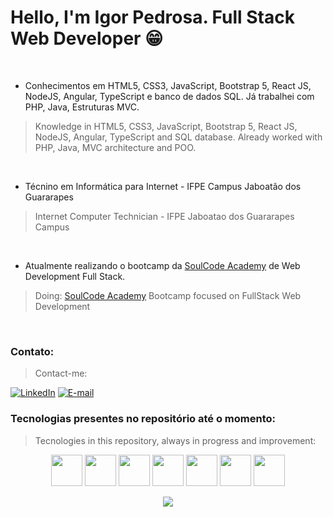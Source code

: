 # Hello, I'm Igor Pedrosa. Full Stack Web Developer 😁
<br/>

- Conhecimentos em HTML5, CSS3, JavaScript, Bootstrap 5, React JS, NodeJS, Angular, TypeScript e banco de dados SQL. Já trabalhei com PHP, Java, Estruturas MVC.
> Knowledge in HTML5, CSS3, JavaScript, Bootstrap 5, React JS, NodeJS, Angular, TypeScript and SQL database. Already worked with PHP, Java, MVC architecture and POO.
<br/>

- Técnino em Informática para Internet - IFPE Campus Jaboatão dos Guararapes
> Internet Computer Technician - IFPE Jaboatao dos Guararapes Campus
<br/>

- Atualmente realizando o bootcamp da [SoulCode Academy](https://soulcodeacademy.org/curso-web-full-stack.html) de Web Development Full Stack.
> Doing: [SoulCode Academy](https://soulcodeacademy.org/curso-web-full-stack.html) Bootcamp focused on FullStack Web Development
<br/>

### Contato:
> Contact-me:

[![LinkedIn](https://img.shields.io/badge/LinkedIn-0077B5?style=for-the-badge&logo=linkedin&logoColor=white)](https://www.linkedin.com/in/igor-pedrosa-b12769188/)
[![E-mail](https://img.shields.io/badge/Gmail-D14836?style=for-the-badge&logo=gmail&logoColor=white)](mailto:ilap1036@gmail.com)


### Tecnologias presentes no repositório até o momento: 
> Tecnologies in this repository, always in progress and improvement:

<p align="center">
<img width="50" height="50" src="https://cdn.jsdelivr.net/gh/devicons/devicon/icons/html5/html5-original.svg" />
<img width="50" height="50" src="https://cdn.jsdelivr.net/gh/devicons/devicon/icons/css3/css3-original.svg" />
<img width="50" height="50" src="https://cdn.jsdelivr.net/gh/devicons/devicon/icons/javascript/javascript-original.svg" />
<img width="50" height="50" src="https://cdn.jsdelivr.net/gh/devicons/devicon/icons/bootstrap/bootstrap-plain-wordmark.svg" />
<img width="50" height="50" src="https://cdn.jsdelivr.net/gh/devicons/devicon/icons/react/react-original-wordmark.svg" />
<img width="50" height="50" src="https://cdn.jsdelivr.net/gh/devicons/devicon/icons/nodejs/nodejs-original.svg" />
<img width="50" height="50" src="https://cdn.jsdelivr.net/gh/devicons/devicon/icons/typescript/typescript-original.svg" />
</p>

<p align="center">
  <img src="https://i.imgur.com/lfnpjaD.gif">
</p>
